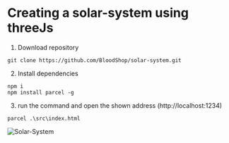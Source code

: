 # Creating a solar-system using threeJs

1. Download repository

```
git clone https://github.com/BloodShop/solar-system.git
```

2. Install dependencies

```
npm i
npm install parcel -g
```

3. run the command and open the shown address (http://localhost:1234)

```
parcel .\src\index.html 
```

![Solar-System](https://user-images.githubusercontent.com/23366804/210348565-3433d393-45ab-42cd-8d34-4caf22898c75.png)
